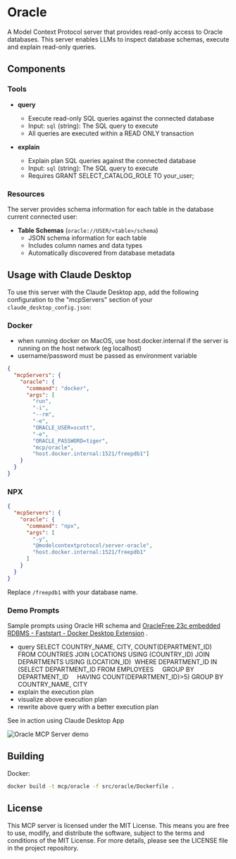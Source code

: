# Oracle

A Model Context Protocol server that provides read-only access to Oracle databases. This server enables LLMs to inspect database schemas, execute and explain read-only queries.

## Components

### Tools

- **query**
  - Execute read-only SQL queries against the connected database
  - Input: `sql` (string): The SQL query to execute
  - All queries are executed within a READ ONLY transaction

- **explain**
  - Explain plan SQL queries against the connected database
  - Input: `sql` (string): The SQL query to execute
  - Requires GRANT SELECT_CATALOG_ROLE TO your_user;

### Resources

The server provides schema information for each table in the database current connected user:

- **Table Schemas** (`oracle://USER/<table>/schema`)
  - JSON schema information for each table
  - Includes column names and data types
  - Automatically discovered from database metadata

## Usage with Claude Desktop

To use this server with the Claude Desktop app, add the following configuration to the "mcpServers" section of your `claude_desktop_config.json`:

### Docker

* when running docker on MacOS, use host.docker.internal if the server is running on the host network (eg localhost)
* username/password must be passed as environment variable

```json
{
  "mcpServers": {
    "oracle": {
      "command": "docker",
      "args": [
        "run", 
        "-i", 
        "--rm", 
        "-e",
        "ORACLE_USER=scott",
        "-e",
        "ORACLE_PASSWORD=tiger",
        "mcp/oracle", 
        "host.docker.internal:1521/freepdb1"]
    }
  }
}
```

### NPX

```json
{
  "mcpServers": {
    "oracle": {
      "command": "npx",
      "args": [
        "-y",
        "@modelcontextprotocol/server-oracle",
        "host.docker.internal:1521/freepdb1"
      ]
    }
  }
}
```

Replace `/freepdb1` with your database name.

### Demo Prompts

Sample prompts using Oracle HR schema and 
[OracleFree 23c embedded RDBMS - Faststart - Docker Desktop Extension](https://open.docker.com/extensions/marketplace?extensionId=mochoa/oraclefree-docker-extension) .

- query SELECT COUNTRY_NAME, CITY, COUNT(DEPARTMENT_ID)
FROM COUNTRIES JOIN LOCATIONS USING (COUNTRY_ID) JOIN DEPARTMENTS USING (LOCATION_ID) 
WHERE DEPARTMENT_ID IN 
    (SELECT DEPARTMENT_ID FROM EMPLOYEES 
   GROUP BY DEPARTMENT_ID 
   HAVING COUNT(DEPARTMENT_ID)>5)
GROUP BY COUNTRY_NAME, CITY
- explain the execution plan
- visualize above execution plan
- rewrite above query with a better execution plan

See in action using Claude Desktop App

![Oracle MCP Server demo](./demo-prompts.gif)

## Building

Docker:

```sh
docker build -t mcp/oracle -f src/oracle/Dockerfile . 
```

## License

This MCP server is licensed under the MIT License. This means you are free to use, modify, and distribute the software, subject to the terms and conditions of the MIT License. For more details, please see the LICENSE file in the project repository.
